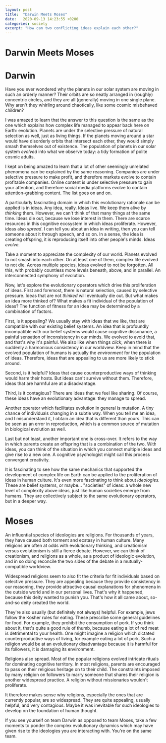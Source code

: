 ```yaml
---
layout: post
title:  "Darwin Meets Moses"
date:   2020-09-13 14:23:55 +0200
categories: society
excerpt: "How can two conflicting ideas explain each other?"
---
```

# Darwin Meets Moses

# Darwin

Have you ever wondered why the planets in our solar system are moving in such an orderly manner? Their orbits are so neatly arranged in (roughly) concentric circles, and they are all (generally) moving in one single plane. Why aren't they whirling around chaotically, like some cosmic misbehaved children?

I was amazed to learn that the answer to this question is the same as the one which explains how complex life managed to appear back here on Earth: evolution. Planets are under the selective pressure of natural selection as well, just as living things. If the planets moving around a star would have disorderly orbits that intersect each other, they would simply smash themselves out of existence. The population of planets in our solar system *evolved* into what we observe today: a tidy formation of polite cosmic adults.

I kept on being amazed to learn that a lot of other seemingly unrelated phenomena can be explained by the same reasoning. Companies are under selective pressure to make profit, and therefore markets evolve to contain profitable companies. Online content is under selective pressure to gain your attention, and therefore social media platforms evolve to contain attention-grabbing content. The list goes on and on.

A particularly fascinating domain in which this evolutionary rationale can be applied is in ideas. Any idea, really. Ideas live. We keep them alive by *thinking* them. However, we can't think of that many things at the same time. Ideas die out, because we lose interest in them. There are scarce resources in this cognitive ecosystem in which ideas proliferate. However, ideas also *spread*. I can tell you about an idea in writing, then you can tell someone about it through speech, and so on. In a sense, the idea is creating offspring, it is reproducing itself into other people's minds. Ideas *evolve.*

Take a moment to appreciate the complexity of our world. Planets evolved to not smash into each other. On at least one of them, complex life evolved to not die. Across multiple species, ideas evolved to not be forgotten. All this, with probably countless more levels beneath, above, and in parallel. An interconnected symphony of evolution.

Now, let's explore the evolutionary operators which drive this proliferation of ideas. First and foremost, there is natural selection, caused by selective pressure. Ideas that are not *thinked* will eventually die out. But what makes an idea more thinked of? What makes a fit individual of the population of ideas? The function of fitness for an idea may be determined by a combination of factors.

First, is it appealing? We usually stay with ideas that we like, that are compatible with our existing belief systems. An idea that is profoundly incompatible with our belief systems would cause cognitive dissonance, a painful sensation of inconsistency in our minds. We evolved to avoid that, and that's why it's painful. We also like when things *click*, when there is suddenly a harmonious consistency in our worldview. Keep in mind that the evolved population of humans is actually the *environment* for the population of ideas. Therefore, ideas that are appealing to us are more likely to stick around.

Second, is it helpful? Ideas that cause counterproductive ways of thinking would harm their hosts. But ideas can't survive without them. Therefore, ideas that are harmful are at a disadvantage. 

Third, is it contagious? There are ideas that we feel like sharing. Of course, these ideas have an evolutionary advantage: they manage to spread.

Another operator which facilitates evolution in general is mutation. A tiny chance of individuals changing in a subtle way. When you tell me an idea, and I misunderstand it, I obtain an idea that is different than yours. This can be seen as an error in reproduction, which is a common source of mutation in biological evolution as well.

Last but not least, another important one is cross-over. It refers to the way in which parents create an offspring that is a combination of the two. With ideas, you can think of the situation in which you connect multiple ideas and give rise to a new one. A cognitive psychologist might call this process convergent creativity.

It is fascinating to see how the same mechanics that supported the development of complex life on Earth can be applied to the proliferation of ideas in human culture. It's even more fascinating to think about *ideologies.* These are belief systems, or maybe... "societies" of ideas: a whole new level of complexity above ideas, just like human societies emerge from humans. They are collectively subject to the same evolutionary operators, but in a deeper way.

# Moses

An influential species of ideologies are religions. For thousands of years, they have caused both torment and ecstasy in human culture. Many religions are often at odds with evolutionary thinking, and creationism versus evolutionism is still a fierce debate. However, we can think of creationism, and religions as a whole, as a product of ideologic evolution, and in so doing reconcile the two sides of the debate in a mutually-compatible worldview.

Widespread religions seem to also fit the criteria for fit individuals based on selective pressure. They are appealing because they provide consistency in our reasoning, they provide attractive causal explanations for phenomena in the outside world and in our personal lives. That's why it happened, because this deity wanted to punish you. That's how it all came about, so-and-so deity created the world.

They're also usually (but definitely not always) helpful. For example, jews follow the Kosher rules for eating. These prescribe some general guidelines for food. For example, they prohibit the consumption of pork. If you think about it, that's quite a good rule of thumb, because eating a lot of red meat is detrimental to your health. One might imagine a religion which dictated counterproductive ways of living, for example eating a lot of pork. Such a religion would be at an evolutionary disadvantage because it is harmful for its followers, it is damaging its environment.

Religions also spread. Most of the popular religions evolved intricate rituals for dominating cognitive territory. In most religions, parents are encouraged to pass on their religious heritage on to their child. The constraints imposed by many religion on followers to marry someone that shares their religion is another widespread practice. A religion without missionaries wouldn't proliferate.

It therefore makes sense why religions, especially the ones that are currently popular, are so widespread. They are quite appealing, usually helpful, and very contagious. Maybe it was inevitable for such ideologies to develop on the foundation of human thought.

If you see yourself on team Darwin as opposed to team Moses, take a few moments to ponder the complex evolutionary dynamics which may have given rise to the ideologies you are interacting with. You're on the same team.
